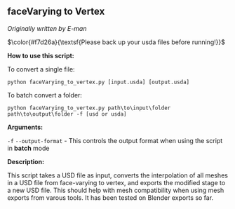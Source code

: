 ## faceVarying to Vertex
*Originally written by E-man*

$\color{#f7d26a}{\textsf{Please back up your usda files before running!}}$

**How to use this script:**

To convert a single file:

`python faceVarying_to_vertex.py [input.usda] [output.usda]`

To batch convert a folder:

`python faceVarying_to_vertex.py path\to\input\folder path\to\output\folder -f [usd or usda]`

**Arguments:**

`-f` `--output-format` - This controls the output format when using the script in **batch** mode

**Description:**

This script takes a USD file as input, converts the interpolation of all meshes in a USD file from face-varying to vertex, and exports the modified stage to a new USD file. This should help with mesh compatibility when using mesh exports from varous tools. It has been tested on Blender exports so far.
